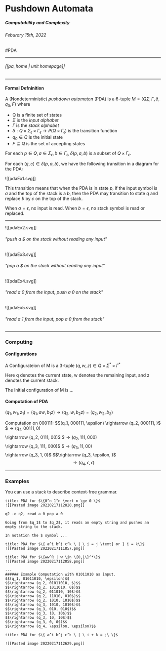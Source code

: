 # Pushdown Automata
##### Computability and Complexity
###### Feburary 15th, 2022
#PDA 

---
###### [[pa_home | unit homepage]]

---

#### Formal Defninition
A (Nondeterministic) *pushdown automaton* (PDA) is a 6-tuple $M = (Q \Sigma, \Gamma, \delta, q_0, F)$ where
-	Q is a finite set of states
-	$\Sigma$ is the _input alphabet_
-	$\Gamma$ is the _stack alphabet_
-	$\delta : Q \times \Sigma_{\epsilon} \times \Gamma_{\epsilon} \rightarrow P(Q \times \Gamma_{\epsilon})$ is the transition function
-	$q_0 \in Q$ is the initial state
-	$F \subseteq Q$ is the set of accepting states

For each $p \in Q, a \in \Sigma_{\epsilon}, b \in \Gamma_{\epsilon}, \delta(p,a,b)$ is a subset of $Q \times \Gamma_\epsilon$.

For each $(q, c) \in \delta(p,a,b)$, we have the following transition in a diagram for the PDA:

![[pdaEx1.svg]]

This transition means that when the PDA is in state _p_, if the input symbol is _a_ and the top of the stack is a _b_, then the PDA may transition to state $q$ and replace $b$ by $c$ on the top of the stack.

When $a = \epsilon$, no input is read. When $b = \epsilon$, no stack symbol is read or replaced.

---

![[pdaEx2.svg]]

###### "push a $ on the stack without reading any input"


![[pdaEx3.svg]]

###### "pop a $ on the stack without reading any input"

![[pdaEx4.svg]]

###### "read a 0 from the input, push a 0 on the stack"

![[pdaEx5.svg]]

###### "read a 1 from the input, pop a 0 from the stack"

---
### Computing
#### Configurations
A Configurateion of M is a 3-tuple $(q,w,z) \in Q \times \Sigma^* \times \Gamma^*$

Here q denotes the current state, w denotes the remaining input, and z denotes the current stack.

The Initial configuration of M is ...

#### Computation of PDA

$(q_1,w_1, z_1) = (q_1, aw, b_1z) \rightarrow (q_2, w, b_2z) = (q_2, w_2, b_2)$

Computation on 000111:
$$(q_1, 000111, \epsilon) \rightarrow (q_2, 000111, $)$$
$$\rightarrow (q_2, 00111, 0$)$$
$$\rightarrow (q_2, 0111, 00$)$$
$$\rightarrow (q_2, 111, 000$)$$
$$\rightarrow (q_3, 111, 000$)$$
$$\rightarrow (q_3, 11, 00$)$$
$$\rightarrow (q_3, 1, 0$)$$
$$\rightarrow (q_3, \epsilon, $)$$
$$\rightarrow (q_4, \epsilon, \epsilon)$$

---

### Examples

You can use a stack to describe context-free grammar.

```ad-example
title: PDA for $\{0^n 1^n \vert n \ge 0 \}$
![[Pasted image 20220217112820.png]]

q2 -> q2, read a 0 pop a 0

Going from $q_1$ to $q_2$, it reads an empty string and pushes an empty string to the stack.

In notation the $ symbol ...
```

```ad-example
title: PDA for $\{ a^i b^j c^k \ | \ i = j \text{ or } i = k\}$
![[Pasted image 20220217111857.png]]
```

```ad-example
title: PDA for $\{ww^R | w \in \{0,1\}^*\}$
![[Pasted image 20220217112058.png]]

---
###### Example Computation with 01011010 as input.
$$(q_1, 01011010, \epsilon)$$
$$\rightarrow (q_2, 01011010, $)$$
$$\rightarrow (q_2, 1011010, 0$)$$
$$\rightarrow (q_2, 011010, 10$)$$
$$\rightarrow (q_2, 11010, 010$)$$
$$\rightarrow (q_2, 1010, 1010$)$$
$$\rightarrow (q_3, 1010, 1010$)$$
$$\rightarrow (q_3, 010, 010$)$$
$$\rightarrow (q_3, 10, 10$)$$
$$\rightarrow (q_3, 10, 10$)$$
$$\rightarrow (q_3, 0, 0$)$$
$$\rightarrow (q_4, \epsilon, \epsilon)$$
```

```ad-example
title: PDA for $\{ a^i b^j c^k \ | \ i + k = j\ \}$

![[Pasted image 20220217112629.png]]
```

